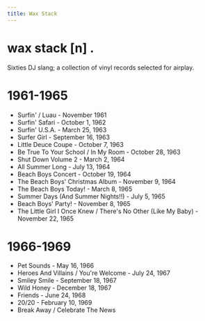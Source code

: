 ```yaml
---
title: Wax Stack
---
```


<body>
  <div class="waxStack-container">
    <h1 class="waxStack-word">wax stack [n] .</h1>
    <p>Sixties DJ slang; a collection of vinyl records selected for airplay.</p>
    <div class="waxStack-header1">
      <div class="waxStack-background1"></div>
      <div class="waxStack-foreground1"></div>
      <h1 class="waxStack-title1">1961-1965</h1>
    </div>
    <section class="waxStack-content1">
      <ul>
        <li>Surfin' / Luau - November 1961</li>
        <li>Surfin' Safari - October 1, 1962</li>
        <li>Surfin' U.S.A. - March 25, 1963</li>
        <li>Surfer Girl - September 16, 1963</li>
        <li>Little Deuce Coupe - October 7, 1963</li>
        <li>Be True To Your School / In My Room - October 28, 1963</li>
        <li>Shut Down Volume 2 - March 2, 1964</li>
        <li>All Summer Long - July 13, 1964</li>
        <li>Beach Boys Concert - October 19, 1964</li>
        <li>The Beach Boys' Christmas Album - November 9, 1964</li>
        <li>The Beach Boys Today! - March 8, 1965</li>
        <li>Summer Days (And Summer Nights!!) - July 5, 1965</li>
        <li>Beach Boys' Party! - November 8, 1965</li>
        <li>
          The Little Girl I Once Knew / There's No Other (Like My Baby) -
          November 22, 1965
        </li>
      </ul>
    </section>
    <div class="waxStack-header2">
      <div class="waxStack-background2"></div>
      <div class="waxStack-foreground2"></div>
      <h1 class="waxStack-title2">1966-1969</h1>
    </div>
    <section class="waxStack-content2">
      <ul>
        <li>Pet Sounds - May 16, 1966</li>
        <li>Heroes And Villains / You're Welcome - July 24, 1967</li>
        <li>Smiley Smile - September 18, 1967</li>
        <li>Wild Honey - December 18, 1967</li>
        <li>Friends - June 24, 1968</li>
        <li>20/20 - February 10, 1969</li>
        <li>Break Away / Celebrate The News</li>
      </ul>
    </section>
  </div>
</body>